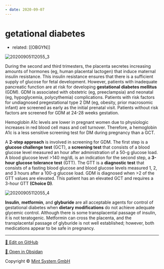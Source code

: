 ```yaml
---
- date: 2020-09-07
---
```


# getational diabetes

- related: [[OBGYN]]

<!-- gestational diabetes screening when and how, treatment -->

![20200905112055_3](https://photos.thisispiggy.com/file/wikiFiles/20200905112055_3.png)

During the second and third trimesters, the placenta secretes increasing amounts of hormones (eg, human placental lactogen) that induce maternal insulin resistance.  This insulin resistance ensures that there is a sufficient supply of glucose for fetal development.  However, patients with inadequate pancreatic function are at risk for developing **gestational diabetes mellitus** (GDM).  GDM is associated with obstetric (eg, preeclampsia) and neonatal (eg, hypoglycemia, polycythemia) complications.  Patients with risk factors for undiagnosed pregestational type 2 DM (eg, obesity, prior macrosomic infant) are screened as early as the initial prenatal visit.  Patients without risk factors are screened for GDM at 24-28 weeks gestation.

Hemoglobin A1c levels are lower in pregnant women due to physiologic increases in red blood cell mass and cell turnover.  Therefore, a hemoglobin A1c is a less sensitive screening test for DM during pregnancy than a GCT.

A **2-step approach** is involved in screening for GDM.  The first step is a **glucose challenge test** (GCT), a **screening test** that consists of a blood glucose level measured an hour after administration of a 50-g glucose load.  A blood glucose level >140 mg/dL is an indication for the second step, a **3-hour glucose tolerance test** (GTT).  The GTT is a **diagnostic test** that consists of a fasting blood glucose and blood glucose levels measured 1, 2, and 3 hours after a 100-g glucose load.  GDM is diagnosed when >2 of the GTT values are elevated.  This patient has an elevated GCT and requires a 3-hour GTT **(Choice D)**.

![20200905112055_4](https://photos.thisispiggy.com/file/wikiFiles/20200905112055_4.png)

**Insulin**, **metformin**, and **glyburide** are all acceptable agents for control of gestational diabetes when **dietary modifications** do not achieve adequate glycemic control.  Although there is some transplacental passage of insulin, it is not teratogenic.  Metformin can cross the placenta, and the transplacental passage of glyburide is not well established; however, both medications appear to be safe in pregnancy.


<hr>

[📝 Edit on GitHub](https://github.com/Mint-System/Knowledge/blob/master/getational%20diabetes.md)

[📂 Open in Obsidan](obsidian://open?vault=Knowledge%20Mint%20System&file=getational%20diabetes.md ':target=_self')

<footer>Copyright © <a href="https://www.mint-system.ch/">Mint System GmbH</a></footer>